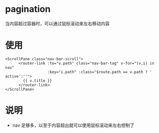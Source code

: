 # pagination

当内容超过容器时，可以通过鼠标滚动来左右移动内容

# 使用

```
<ScrollPane class="nav-bar-scroll">
      <router-link :to="v.path" class="nav-bar-tag" v-for="(v,i) in nav"
                   :key="i.path" :class="$route.path == v.path ? ' active':''">
        {{ v.title }}
      </router-link>
</ScrollPane>
```
# 说明
- nav 足够多，以至于内容超出就可以使用鼠标滚动来左右控制了